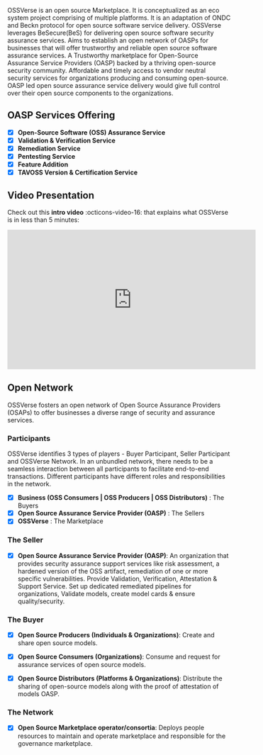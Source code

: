 OSSVerse is an open source Marketplace. It is conceptualized as an eco system project comprising of multiple platforms. It is an adaptation of ONDC and Beckn protocol for open source software service delivery. OSSVerse leverages BeSecure(BeS) for delivering open source software security assurance services. Aims to establish an open network of OASPs for businesses that will offer trustworthy and reliable open source software assurance services. A Trustworthy marketplace for Open-Source Assurance Service Providers (OASP) backed by a thriving open-source security community. Affordable and timely access to vendor neutral security services for organizations producing and consuming open-source. OASP led open source assurance service delivery would give full control over their open source components to the organizations.

## OASP Services Offering
- [x] **Open-Source Software (OSS) Assurance Service**
- [x] **Validation & Verification Service**
- [x] **Remediation Service**
- [x] **Pentesting Service**
- [x] **Feature Addition**
- [x] **TAVOSS Version & Certification Service**

## Video Presentation
Check out this **intro video** :octicons-video-16: that explains what OSSVerse is in less than 5 minutes:
<iframe width="560" height="315" src="https://www.youtube.com/embed/EJJA6HYF-0I?si=iY551oTZbmJCIbrH%22" title="OSSVerse Intro Video" frameborder="0" allow="accelerometer; autoplay; clipboard-write; encrypted-media; gyroscope; picture-in-picture" allowfullscreen></iframe>

## Open Network
OSSVerse fosters an open network of Open Source Assurance Providers (OSAPs) to offer businesses a diverse range of security and assurance services.

### Participants
OSSVerse identifies 3 types of players - Buyer Participant, Seller Participant and OSSVerse Network. In an unbundled network, there needs to be a seamless interaction between all participants to facilitate end-to-end transactions. Different participants have different roles and responsibilities in the network.

- [x] **Business (OSS Consumers | OSS Producers | OSS Distributors)** : The Buyers
- [x] **Open Source Assurance Service Provider (OASP)** : The Sellers
- [x] **OSSVerse** : The Marketplace

### The Seller
- [x] **Open Source Assurance Service Provider (OASP)**: An organization that provides security assurance support services like risk assessment, a hardened version of the OSS artifact, remediation of one or more specific vulnerabilities. Provide Validation, Verification, Attestation & Support Service. Set up dedicated remediated pipelines for organizations, Validate models, create model cards & ensure quality/security.

### The Buyer
- [x] **Open Source Producers (Individuals & Organizations)**: Create and share open source models.

- [x] **Open Source Consumers (Organizations)**: Consume and request for assurance services of open source models.

- [x] **Open Source Distributors (Platforms & Organizations)**: Distribute the sharing of open-source models along with the proof of attestation of models OASP.

### The Network
- [x] **Open Source Marketplace operator/consortia**: Deploys people resources to maintain and operate marketplace and responsible for the governance marketplace.
